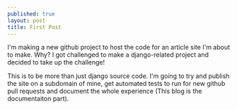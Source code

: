 ```yaml
---
published: true
layout: post
title: First Post
---
```



I'm making a new github project to host the code for an article site I'm about to make. Why? I got challenged to make a django-related project and decided to take up the challenge!

This is to be more than just django source code. I'm going to try and publish the site on a subdomain of mine, get automated tests to run for new github pull requests and document the whole experience (This blog is the documentaiton part).
